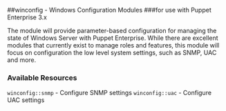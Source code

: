 ##winconfig - Windows Configuration Modules
###for use with Puppet Enterprise 3.x

The module will provide parameter-based configuration for managing the state of Windows Server with Puppet Enterprise.  While there are excellent modules that currently exist to manage roles and features, this module will focus on configuration the low level system settings, such as SNMP, UAC and more.

### Available Resources

  `winconfig::snmp` - Configure SNMP settings
  `winconfig::uac`  - Configure UAC settings

